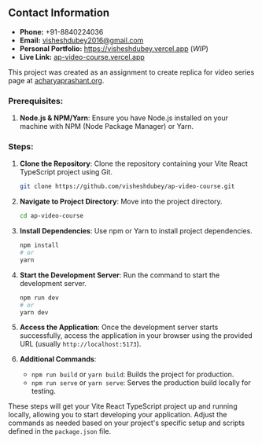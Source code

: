 ## Contact Information

- **Phone:** +91-8840224036
- **Email:** visheshdubey2016@gmail.com
- **Personal Portfolio:** https://visheshdubey.vercel.app (_WIP_)
- **Live Link:** [ap-video-course.vercel.app](https://ap-video-course.vercel.app/)

This project was created as an assignment to create replica for video series page at [acharyaprashant.org](https://acharyaprashant.org/en/video-modules/series/course-series-eeb9d3).

### Prerequisites:

1. **Node.js & NPM/Yarn**: Ensure you have Node.js installed on your machine with NPM (Node Package Manager) or Yarn.

### Steps:

1. **Clone the Repository**: Clone the repository containing your Vite React TypeScript project using Git.

   ```bash
   git clone https://github.com/visheshdubey/ap-video-course.git
   ```

2. **Navigate to Project Directory**: Move into the project directory.

   ```bash
   cd ap-video-course
   ```

3. **Install Dependencies**: Use npm or Yarn to install project dependencies.

   ```bash
   npm install
   # or
   yarn
   ```

4. **Start the Development Server**: Run the command to start the development server.

   ```bash
   npm run dev
   # or
   yarn dev
   ```

5. **Access the Application**: Once the development server starts successfully, access the application in your browser using the provided URL (usually `http://localhost:5173`).

6. **Additional Commands**:

   - `npm run build` or `yarn build`: Builds the project for production.
   - `npm run serve` or `yarn serve`: Serves the production build locally for testing.

These steps will get your Vite React TypeScript project up and running locally, allowing you to start developing your application. Adjust the commands as needed based on your project's specific setup and scripts defined in the `package.json` file.
